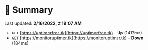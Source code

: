 # 📖 Summary
Last updated: **2/16/2022, 2:19:07 AM**

- `GET` [https://uptimerfree.tk](https://uptimerfree.tk) - **Up** (1417ms)
- `GET` [https://monitoruptimer.tk](https://monitoruptimer.tk) - **Down** (184ms)
